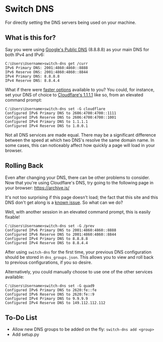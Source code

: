 Switch DNS
==========

For directly setting the DNS servers being used on your machine.

What is this for?
-----------------

Say you were using [Google's Public DNS](https://en.wikipedia.org/wiki/Google_Public_DNS) (8.8.8.8) as your main DNS for both IPv4 and IPv6:

```batch
C:\Users\Username>switch-dns get /curr
IPv6 Primary DNS: 2001:4860:4860::8888
IPv6 Reserve DNS: 2001:4860:4860::8844
IPv4 Primary DNS: 8.8.8.8
IPv4 Reserve DNS: 8.8.4.4
```

What if there were [faster options](https://www.dnsperf.com/#!dns-resolvers) available to you? You could, for instance, set your DNS of choice to [Cloudflare's 1.1.1.1](https://en.wikipedia.org/wiki/1.1.1.1) like so, from an elevated command prompt:

```batch
C:\Users\Username>switch-dns set -G cloudflare
Configured IPv6 Primary DNS to 2606:4700:4700::1111
Configured IPv6 Reserve DNS to 2606:4700:4700::1001
Configured IPv4 Primary DNS to 1.1.1.1
Configured IPv4 Reserve DNS to 1.0.0.1
```

Not all DNS services are made equal. There may be a significant difference between the speed at which two DNS's resolve the same domain name. In some cases, this can noticeably affect how quickly a page will load in your browser.

Rolling Back
------------

Even after changing your DNS, there can be other problems to consider. Now that you're using Cloudflare's DNS, try going to the following page in your browser: https://archive.is/

It's not too surprising if this page doesn't load; the fact that this site and this DNS don't get along is a [known issue](https://jarv.is/notes/cloudflare-dns-archive-is-blocked/). So what can we do?

Well, with another session in an elevated command prompt, this is easily fixable!

```batch
C:\Users\Username>switch-dns set -G /prev
Configured IPv6 Primary DNS to 2001:4860:4860::8888
Configured IPv6 Reserve DNS to 2001:4860:4860::8844
Configured IPv4 Primary DNS to 8.8.8.8
Configured IPv4 Reserve DNS to 8.8.4.4
```

After using `switch-dns` for the first time, your previous DNS configuration should be stored in `dns_groups.json`. This allows you to view and roll back to previous configurations, if you so desire.

Alternatively, you could manually choose to use one of the other services available:

```batch
C:\Users\Username>switch-dns set -G quad9
Configured IPv6 Primary DNS to 2620:fe::fe
Configured IPv6 Reserve DNS to 2620:fe::9
Configured IPv4 Primary DNS to 9.9.9.9
Configured IPv4 Reserve DNS to 149.112.112.112
```

To-Do List
----------
- Allow new DNS groups to be added on the fly: `switch-dns add <group>`
- Add setup.py
